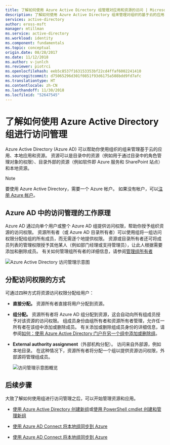 ```yaml
---
title: 了解如何使用 Azure Active Directory 组管理对应用和资源的访问 | Microsoft Docs
description: 了解如何使用 Azure Active Directory 组来管理对组织的基于云的应用、本地应用和资源的访问。
services: active-directory
author: eross-msft
manager: mtillman
ms.service: active-directory
ms.workload: identity
ms.component: fundamentals
ms.topic: conceptual
origin.date: 08/28/2017
ms.date: 11/12/2018
ms.author: v-junlch
ms.reviewer: piotrci
ms.openlocfilehash: eeb5c8537f163153353bf22cd4ffaf6002241410
ms.sourcegitcommit: d75065296d301f0851f93d6175a508bdd9fd7afc
ms.translationtype: HT
ms.contentlocale: zh-CN
ms.lasthandoff: 11/30/2018
ms.locfileid: "52647545"
---
```

# <a name="learn-about-access-management-using-azure-active-directory-groups"></a>了解如何使用 Azure Active Directory 组进行访问管理
Azure Active Directory (Azure AD) 可以帮助你使用组织的组来管理基于云的应用、本地应用和资源。 资源可以是目录中的资源（例如用于通过目录中的角色管理对象的权限）、目录外部的资源（例如软件即 Azure 服务和 SharePoint 站点）和本地资源。

>[!NOTE]
>要使用 Azure Active Directory，需要一个 Azure 帐户。 如果没有帐户，可以[注册 Azure 帐户](https://www.azure.cn/pricing/1rmb-trial/)。

## <a name="how-does-access-management-in-azure-ad-work"></a>Azure AD 中的访问管理的工作原理
Azure AD 通过向单个用户或整个 Azure AD 组提供访问权限，帮助你授予组织资源的访问权限。 资源所有者（或 Azure AD 目录所有者）可以使用组将一组访问权限分配给组的所有成员，而无需逐个地提供权限。 资源或目录所有者还可将成员列表的管理权限授予其他某人（例如部门经理或支持管理员），让此人根据需要添加和删除成员。 有关如何管理组所有者的详细信息，请参阅[管理组所有者](active-directory-accessmanagement-managing-group-owners.md)

![Azure Active Directory 访问管理示意图](./media/active-directory-manage-groups/active-directory-access-management-works.png)

## <a name="ways-to-assign-access-rights"></a>分配访问权限的方式
可通过四种方式将资源访问权限分配给用户：

- **直接分配。** 资源所有者直接将用户分配到资源。

- **组分配。** 资源所有者将 Azure AD 组分配到资源，这会自动向所有组成员授予对该资源的访问权限。 组成员身份由组所有者和资源所有者管理，允许任一所有者在该组中添加或删除成员。 有关添加或删除组成员身份的详细信息，请参阅[如何：使用 Azure Active Directory 门户在另一个组中添加或删除组](active-directory-groups-membership-azure-portal.md)。 

- **External authority assignment**（外部机构分配）。 访问来自外部源，例如本地目录。 在这种情况下，资源所有者将分配一个组以提供资源访问权限，外部源将管理组成员。

   ![访问管理示意图概览](./media/active-directory-manage-groups/access-management-overview.png)

## <a name="next-steps"></a>后续步骤
大致了解如何使用组进行访问管理之后，可以开始管理资源和应用。

- [使用 Azure Active Directory 创建新组](active-directory-groups-create-azure-portal.md)或[使用 PowerShell cmdlet 创建和管理新组](../users-groups-roles/groups-settings-v2-cmdlets.md)

- [使用 Azure AD Connect 将本地组同步到 Azure](../connect/active-directory-aadconnect.md)

- [使用 Azure AD Connect 将本地组同步到 Azure](../hybrid/whatis-hybrid-identity.md)
<!-- Update_Description: wording update -->
